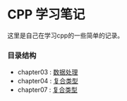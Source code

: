 # CPP 学习笔记

这里是自己在学习cpp的一些简单的记录。

### 目录结构

- chapter03 : [数据处理](https://github.com/jiaozhu/cppnote/tree/master/chapter03)
- chapter04 : [复合类型](https://github.com/jiaozhu/cppnote/tree/master/chapter04)
- chapter07 : [复合类型](https://github.com/jiaozhu/cppnote/tree/master/chapter07)

